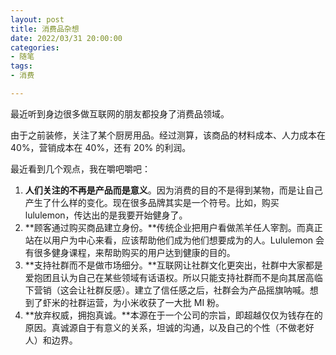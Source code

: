 ```yaml
---
layout: post
title: 消费品杂想
date: 2022/03/31 20:00:00
categories:
- 随笔
tags:
- 消费

---
```


最近听到身边很多做互联网的朋友都投身了消费品领域。

由于之前装修，关注了某个厨房用品。经过测算，该商品的材料成本、人力成本在 40%，营销成本在 40%，还有 20% 的利润。

最近看到几个观点，我在嚼吧嚼吧：

1. **人们关注的不再是产品而是意义**。因为消费的目的不是得到某物，而是让自己产生了什么样的变化。现在很多品牌其实是一个符号。比如，购买 lululemon，传达出的是我要开始健身了。
2. **顾客通过购买商品建立身份。**传统企业把用户看做羔羊任人宰割。而真正站在以用户为中心来看，应该帮助他们成为他们想要成为的人。Lululemon 会有很多健身课程，来帮助购买的用户达到健康的目的。
3. **支持社群而不是做市场细分。**互联网让社群文化更突出，社群中大家都是爱抱团且认为自己在某些领域有话语权。所以只能支持社群而不是向其居高临下营销（这会让社群反感）。建立了信任感之后，社群会为产品摇旗呐喊。想到了虾米的社群运营，为小米收获了一大批 MI 粉。
4. **放弃权威，拥抱真诚。**本源在于一个公司的宗旨，即超越仅仅为钱存在的原因。真诚源自于有意义的关系，坦诚的沟通，以及自己的个性（不做老好人）和边界。
